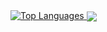 <a href="https://github.com/anuraghazra/github-readme-stats">
<img src="https://github-readme-stats.vercel.app/api/top-langs/?username=enzo-berti&layout=compact&langs_count=8" alt="Top Languages" style="align-self: stretch;"/>
</a>

<a href="https://github.com/anuraghazra/github-readme-stats">
  <img align="center" src="(https://github-readme-stats.vercel.app/api/pin?username=SmoothBrainStudio&repo=SeedWagon)"/>
</a>
